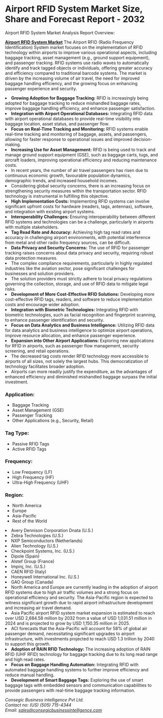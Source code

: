 # Airport RFID System Market Size, Share and Forecast Report - 2032
Airport RFID System Market Analysis Report Overview:

<a href="https://www.consegicbusinessintelligence.com/airport-rfid-system-market"><b>Airport RFID System Market</b></a> The Airport RFID (Radio Frequency Identification) System
market focuses on the implementation of RFID technology within airports to
improve various operational aspects, including baggage tracking, asset
management (e.g., ground support equipment), and passenger tracking. RFID
systems use radio waves to automatically identify and track tagged objects or
individuals, offering greater accuracy and efficiency compared to traditional
barcode systems. The market is driven by the increasing volume of air travel,
the need for improved baggage handling efficiency, and the growing focus on
enhancing passenger experience and security.
    </p>
</section>
<li>
    <strong>Growing Adoption for Baggage Tracking:</strong> RFID is
    increasingly being adopted for baggage tracking to reduce mishandled baggage
    rates, improve baggage handling efficiency, and enhance passenger satisfaction.
</li>
<li>
    <strong>Integration with Airport Operational Databases:</strong>
    Integrating RFID data with airport operational databases to provide real-time
    visibility into baggage location, asset status, and passenger flow.
</li>
<li>
    <strong>Focus on Real-Time Tracking and Monitoring:</strong> RFID
    systems enable real-time tracking and monitoring of baggage, assets, and
    passengers, allowing for faster response to operational issues and improved
    decision-making.
</li>
<li>
    <strong>Increasing Use for Asset Management:</strong> RFID is
    being used to track and manage ground support equipment (GSE), such as baggage
    carts, tugs, and aircraft loaders, improving operational efficiency and
    reducing maintenance costs.
</li>
<li>
    In recent years, the number of air travel
    passengers has risen due to continuous economic growth, favourable population
    dynamics, demographic trends, and increased household incomes.
</li>
<li>
    Considering global security concerns, there is
    an increasing focus on strengthening security measures within the
    transportation sector. RFID technology is instrumental in fulfilling this
    objective.
</li>
    </ul>
</section>

<li>
    <strong>High Implementation Costs:</strong> Implementing RFID
    systems can involve significant upfront costs for hardware (readers, tags,
    antennas), software, and integration with existing airport systems.
</li>
<li>
    <strong>Interoperability Challenges:</strong> Ensuring
    interoperability between different RFID
    systems and technologies can be a challenge, particularly in airports with
    multiple stakeholders.
</li>
<li>
    <strong>Tag Read Rate and Accuracy:</strong> Achieving high tag
    read rates and accuracy in challenging airport environments, with potential
    interference from metal and other radio frequency sources, can be difficult.
</li>
<li>
    <strong>Data Privacy and Security Concerns:</strong> The use of
    RFID for passenger tracking raises concerns about data privacy and security,
    requiring robust data protection measures.
</li>
<li>
    The complex compliance requirements,
    particularly in highly regulated industries like the aviation sector, pose
    significant challenges for businesses and solution providers.
</li>
<li>
    The solution providers must strictly adhere to
    local privacy regulations governing the collection, storage, and use of RFID
    data to mitigate legal risks.
</li>
    </ul>
</section>

<li>
    <strong>Development of More Cost-Effective RFID
    Solutions:</strong> Developing more cost-effective RFID tags, readers, and software to
    reduce implementation costs and encourage wider adoption.
</li>
<li>
    <strong>Integration with Biometric Technologies:</strong>
    Integrating RFID with biometric technologies, such as facial recognition and fingerprint
    scanning, to enhance passenger identification and security.
</li>
<li>
    <strong>Focus on Data Analytics and Business
    Intelligence:</strong> Utilizing RFID data for data analytics and business intelligence
    to optimize airport operations, improve resource allocation, and enhance
    passenger experience.
</li>
<li>
    <strong>Expansion into Other Airport Applications:</strong>
    Exploring new applications for RFID in airports, such as passenger flow
    management, security screening, and retail operations.
</li>
<li>
    The decreased tag costs render RFID technology
    more accessible to airports of all sizes, not solely the largest hubs. This
    democratization of technology facilitates broader adoption.
</li>
<li>
    Airports can more readily justify the
    expenditure, as the advantages of enhanced efficiency and diminished mishandled
    baggage surpass the initial investment.
</li>
    </ul>
</section>
<h3 class="text-xl sm:text-2xl font-bold text-gray-800 mb-2">Application:</h3>
<ul class="list-disc text-gray-700 leading-relaxed space-y-1">
    <li>Baggage Tracking</li>
    <li>Asset Management (GSE)</li>
    <li>Passenger Tracking</li>
    <li>Other Applications (e.g., Security, Retail)</li>
</ul>
    </div>
    <div class="mb-4">
<h3 class="text-xl sm:text-2xl font-bold text-gray-800 mb-2">Tag Type:</h3>
<ul class="list-disc text-gray-700 leading-relaxed space-y-1">
    <li>Passive RFID Tags</li>
    <li>Active RFID Tags</li>
</ul>
    </div>
    <div class="mb-4">
<h3 class="text-xl sm:text-2xl font-bold text-gray-800 mb-2">Frequency:</h3>
<ul class="list-disc text-gray-700 leading-relaxed space-y-1">
    <li>Low Frequency (LF)</li>
    <li>High Frequency (HF)</li>
    <li>Ultra-High Frequency (UHF)</li>
</ul>
    </div>
    <div class="mb-4">
<h3 class="text-xl sm:text-2xl font-bold text-gray-800 mb-2">Region:</h3>
<ul class="list-disc text-gray-700 leading-relaxed space-y-1">
    <li>North America</li>
    <li>Europe</li>
    <li>Asia-Pacific</li>
    <li>Rest of the World</li>
</ul>
    </div>
</section>
<li>Avery Dennison Corporation Dnata (U.S.)</li>
<li>Zebra Technologies (U.S.)</li>
<li>NXP Semiconductors (Netherlands)</li>
<li>Alien Technology (U.S.)</li>
<li>Checkpoint Systems, Inc. (U.S.)</li>
<li>Dipole (Spain)</li>
<li>Alstef Group (France)</li>
<li>Impinj, Inc. (U.S.)</li>
<li>CAEN RFID (Italy)</li>
<li>Honeywell International Inc. (U.S.)</li>
<li>GAO Group (Canada)</li>
    </ul>
</section>
<li>
    North America and Europe are currently leading
    in the adoption of airport RFID systems due to high air traffic volumes and a
    strong focus on operational efficiency and security. The Asia-Pacific region is
    expected to witness significant growth due to rapid airport infrastructure
    development and increasing air travel demand.
</li>
<li>
    Asia Pacific airport RFID system market
    expansion is estimated to reach over USD 2,684.58 million by 2032 from a value
    of USD 1,031.51 million in 2024 and is projected to grow by USD 1,150.35
    million in 2025.
</li>
<li>
    ACI forecasts that the Asia-Pacific will account
    for 58% of global air passenger demand, necessitating significant upgrades to
    airport infrastructure, with investments projected to reach USD 1.3 trillion by
    2040 to support this growth.
</li>
    </ul>
</section>
<li>
    <strong>Adoption of RAIN RFID Technology:</strong> The increasing adoption of
    RAIN RFID (UHF RFID) technology for baggage tracking due to its long read range
    and high read rates.
</li>
<li>
    <strong>Focus on Baggage Handling Automation:</strong> Integrating RFID with
    automated baggage handling systems to further improve efficiency and reduce
    manual handling.
</li>
<li>
    <strong>Development of Smart Baggage Tags:</strong> Exploring the use of
    smart baggage tags with embedded sensors and communication capabilities to
    provide passengers with real-time baggage tracking information.
</li>
    </ul>
</section>
<address class="text-gray-700 leading-relaxed not-italic">
               
  Consegic Business intelligence Pvt Ltd.<br>
                Contact no: (US) (505) 715-4344<br>
                Email: <a href="mailto:sales@consegicbusinessintelligence.com" class="text-blue-600 hover:underline">sales@consegicbusinessintelligence.com</a>
            </address>
        </section>
    </div>
</body>
